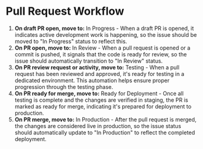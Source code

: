 # Pull Request Workflow

1. **On draft PR open, move to:** In Progress - When a draft PR is opened, it indicates active development work is happening, so the issue should be moved to "In Progress" status to reflect this.
2. **On PR open, move to:** In Review - When a pull request is opened or a commit is pushed, it signals that the code is ready for review, so the issue should automatically transition to "In Review" status.
3. **On PR review request or activity, move to:** Testing - When a pull request has been reviewed and approved, it's ready for testing in a dedicated environment. This automation helps ensure proper progression through the testing phase.
4. **On PR ready for merge, move to:** Ready for Deployment - Once all testing is complete and the changes are verified in staging, the PR is marked as ready for merge, indicating it's prepared for deployment to production.
5. **On PR merge, move to:** In Production - After the pull request is merged, the changes are considered live in production, so the issue status should automatically update to "In Production" to reflect the completed deployment.
